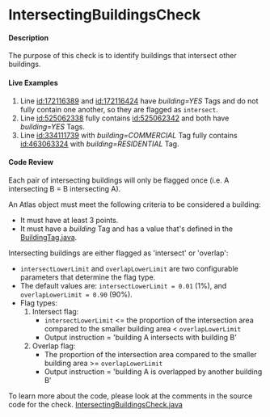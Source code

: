 # IntersectingBuildingsCheck

#### Description

The purpose of this check is to identify buildings that intersect other buildings.

#### Live Examples

1. Line [id:172116389](https://www.openstreetmap.org/way/172116389) and [id:172116424](https://www.openstreetmap.org/way/172116424) have _building=YES_ Tags and do not fully contain one another, so they are flagged as `intersect`.
2. Line [id:525062338](https://www.openstreetmap.org/way/525062338) fully contains [id:525062342](https://www.openstreetmap.org/way/525062342) and both have _building=YES_ Tags.
3. Line [id:334111739](https://www.openstreetmap.org/way/334111739) with _building=COMMERCIAL_ Tag fully contains [id:463063324](https://www.openstreetmap.org/way/463063324) with _building=RESIDENTIAL_ Tag.

#### Code Review

Each pair of intersecting buildings will only be flagged once (i.e. A intersecting B = B intersecting A).

 An Atlas object must meet the following criteria to be considered a building:

- It must have at least 3 points.
- It must have a _building_ Tag and has a value that's defined in the [BuildingTag.java](https://github.com/osmlab/atlas/blob/dev/src/main/java/org/openstreetmap/atlas/tags/BuildingTag.java).

Intersecting buildings are either flagged as 'intersect' or 'overlap':

- `intersectLowerLimit` and `overlapLowerLimit` are two configurable parameters that determine the flag type.
- The default values are: `intersectLowerLimit = 0.01` (1%), and `overlapLowerLimit = 0.90` (90%).
- Flag types:
    1. Intersect flag:
        - `intersectLowerLimit` <= the proportion of the intersection area compared to the smaller building area < `overlapLowerLimit`
        - Output instruction = 'building A intersects with building B'
    2. Overlap flag:
        - The proportion of the intersection area compared to the smaller building area >= `overlapLowerLimit`
        - Output instruction = 'building A is overlapped by another building B'

To learn more about the code, please look at the comments in the source code for the check.
[IntersectingBuildingsCheck.java](../../src/main/java/org/openstreetmap/atlas/checks/validation/intersections/IntersectingBuildingsCheck.java)